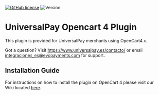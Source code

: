 [![GitHub license](https://img.shields.io/github/license/UniversalPay/OpenCart4)](https://github.com/UniversalPay/OpenCart4/blob/master/LICENSE)
![Version](https://img.shields.io/badge/version-1.1.0-informational)

# UniversalPay Opencart 4 Plugin

This plugin is provided for UniversalPay merchants using OpenCart4.x. 

Got a question? Visit https://www.universalpay.es/contacto/ or email integraciones_es@evopayments.com for support.

## Installation Guide

For instructions on how to install the plugin on OpenCart 4 please visit our Wiki located [here](https://github.com/UniversalPay/OpenCart4/wiki/Installation-of-UniversalPay-plugin-for-OpenCart4).
